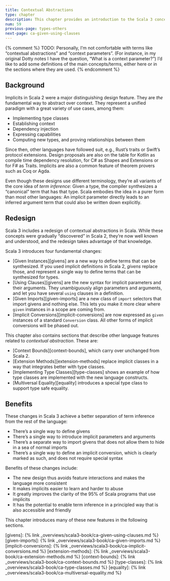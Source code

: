```yaml
---
title: Contextual Abstractions
type: chapter
description: This chapter provides an introduction to the Scala 3 concept of Contextual Abstractions.
num: 59
previous-page: types-others
next-page: ca-given-using-clauses
---
```



{% comment %}
TODO: Personally, I’m not comfortable with terms like “contextual abstractions” and “context parameters”. (For instance, in my original Dotty notes I have the question, “What is a context parameter?”) I’d like to add some definitions of the main concepts/terms, either here or in the sections where they are used.
{% endcomment %}


## Background

Implicits in Scala 2 were a major distinguishing design feature. They are *the* fundamental way to abstract over context. They represent a unified paradigm with a great variety of use cases, among them:

- Implementing type classes
- Establishing context
- Dependency injection
- Expressing capabilities
- Computing new types, and proving relationships between them

Since then, other languages have followed suit, e.g., Rust’s traits or Swift’s protocol extensions. Design proposals are also on the table for Kotlin as compile time dependency resolution, for C# as Shapes and Extensions or for F# as Traits. Implicits are also a common feature of theorem provers such as Coq or Agda.

Even though these designs use different terminology, they’re all variants of the core idea of *term inference*: Given a type, the compiler synthesizes a “canonical” term that has that type. Scala embodies the idea in a purer form than most other languages: An implicit parameter directly leads to an inferred argument term that could also be written down explicitly.


## Redesign

Scala 3 includes a redesign of contextual abstractions in Scala. While these concepts were gradually “discovered” in Scala 2, they’re now well known and understood, and the redesign takes advantage of that knowledge.

Scala 3 introduces four fundamental changes:

- [Given Instances][givens] are a new way to define terms that can be synthesized. If you used implicit definitions in Scala 2, *givens* replace those, and represent a single way to define terms that can be synthesized for types.
- [Using Clauses][givens] are the new syntax for implicit parameters and their arguments. They unambiguously align parameters and arguments, and let you have several `using` clauses in a definition.
- [Given Imports][given-imports] are a new class of `import` selectors that import givens and nothing else. This lets you make it more clear where `given` instances in a scope are coming from.
- [Implicit Conversions][implicit-conversions] are now expressed as `given` instances of a standard `Conversion` class. All other forms of implicit conversions will be phased out.

This chapter also contains sections that describe other language features related to *contextual abstraction*. These are:

- [Context Bounds][context-bounds], which carry over unchanged from Scala 2.
- [Extension Methods][extension-methods] replace implicit classes in a way that integrates better with type classes.
- [Implementing Type Classes][type-classes] shows an example of how type classes are implemented with the new language constructs.
- [Multiversal Equality][equality] introduces a special type class to support type safe equality.



## Benefits

These changes in Scala 3 achieve a better separation of term inference from the rest of the language:

- There’s a single way to define givens
- There’s a single way to introduce implicit parameters and arguments
- There’s a separate way to import givens that does not allow them to hide in a sea of normal imports
- There’s a single way to define an implicit conversion, which is clearly marked as such, and does not require special syntax

Benefits of these changes include:

- The new design thus avoids feature interactions and makes the language more consistent
- It makes implicits easier to learn and harder to abuse
- It greatly improves the clarity of the 95% of Scala programs that use implicits
- It has the potential to enable term inference in a principled way that is also accessible and friendly

This chapter introduces many of these new features in the following sections.

[givens]: {% link _overviews/scala3-book/ca-given-using-clauses.md %}
[given-imports]: {% link _overviews/scala3-book/ca-given-imports.md %}
[implicit-conversions]: {% link _overviews/scala3-book/ca-implicit-conversions.md %}
[extension-methods]: {% link _overviews/scala3-book/ca-extension-methods.md %}
[context-bounds]: {% link _overviews/scala3-book/ca-context-bounds.md %}
[type-classes]: {% link _overviews/scala3-book/ca-type-classes.md %}
[equality]: {% link _overviews/scala3-book/ca-multiversal-equality.md %}
